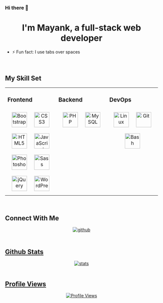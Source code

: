 ### Hi there 👋

<!--
**bhurani/bhurani** is a ✨ _special_ ✨ repository because its `README.md` (this file) appears on your GitHub profile.

Here are some ideas to get you started:

- 🔭 I’m currently working on ...
- 🌱 I’m currently learning ...
- 👯 I’m looking to collaborate on ...
- 🤔 I’m looking for help with ...
- 💬 Ask me about ...
- 📫 How to reach me: ...
- 😄 Pronouns: ...
- ⚡ Fun fact: ...
-->

# <div align="center">I'm Mayank, a full-stack web developer</div>
- ⚡ Fun fact: I use tabs over spaces

<br/>

## My Skill Set
<table>
<tr>
<td valign="top" width="33.33%">

### Frontend
<div align="center">
<img alt="Bootstrap" height="50" style="margin:10px" src="https://profilinator.rishav.dev/skills-assets/bootstrap-plain.svg"/>
<img alt="CSS3" height="50" style="margin:10px" src="https://profilinator.rishav.dev/skills-assets/css3-original-wordmark.svg"/>
<img alt="HTML5" height="50" style="margin:10px" src="https://profilinator.rishav.dev/skills-assets/html5-original-wordmark.svg"/>
<img alt="JavaScript" height="50" style="margin:10px" src="https://profilinator.rishav.dev/skills-assets/javascript-original.svg"/>
<img alt="Photoshop" height="50" style="margin:10px" src="https://profilinator.rishav.dev/skills-assets/photoshop-plain.svg"/>
<img alt="Sass" height="50" style="margin:10px" src="https://profilinator.rishav.dev/skills-assets/sass-original.svg"/>
<img alt="jQuery" height="50" style="margin:10px" src="https://profilinator.rishav.dev/skills-assets/jquery.png"/>
<img alt="WordPress" height="50" style="margin:10px" src="https://profilinator.rishav.dev/skills-assets/wordpress.png"/>
</div>

</td>
<td valign="top" width="33.33%">

### Backend
<div align="center">
<img alt="PHP" height="50" style="margin:10px" src="https://static.javatpoint.com/phppages/images/php-tutorial.png"/>
<img alt="MySQL" height="50" style="margin:10px" src="https://logowiki.net/uploads/logo/m/mysql.svg"/>
</div>

</td>
<td valign="top" width="33.33%">

### DevOps
<div align="center">
<img alt="Linux" height="50" style="margin:10px" src="https://profilinator.rishav.dev/skills-assets/linux-original.svg"/>
<img alt="Git" height="50" style="margin:10px" src="https://profilinator.rishav.dev/skills-assets/git-scm-icon.svg"/>
<img alt="Bash" height="50" style="margin:10px" src="https://profilinator.rishav.dev/skills-assets/gnu_bash-icon.svg"/>
</div>

</td>
</tr>
</table>

<br/>

## Connect With Me
<div align="center">
<a href="https://github.com/bhurani" target="_blank">
<img alt="github" src="https://img.shields.io/badge/github-%2324292e.svg?&style=for-the-badge&logo=github&logoColor=white" style="margin-bottom:5px"/>
</div>

<br/>

## Github Stats
<div align="center">
<img alt="stats" src="https://github-readme-stats.vercel.app/api?username=bhurani&show_icons=true&count_private=true&hide_border=true"/>
</div>

<br/>

## Profile Views
<div align="center">
<img alt="Profile Views" src="https://komarev.com/ghpvc/?username=bhurani&&style=flat-square"/>
</div>
